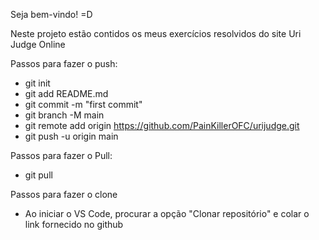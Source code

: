 Seja bem-vindo! =D

Neste projeto estão contidos os meus exercícios resolvidos do site Uri Judge Online

Passos para fazer o push:
- git init
- git add README.md
- git commit -m "first commit"
- git branch -M main
- git remote add origin https://github.com/PainKillerOFC/urijudge.git
- git push -u origin main

Passos para fazer o Pull:
- git pull

Passos para fazer o clone
- Ao iniciar o VS Code, procurar a opção "Clonar repositório" e colar o link fornecido no github